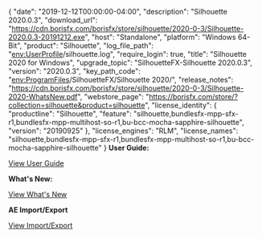 {
  "date": "2019-12-12T00:00:00-04:00",
  "description": "Silhouette 2020.0.3",
  "download_url": "https://cdn.borisfx.com/borisfx/store/silhouette/2020-0-3/Silhouette-2020.0.3-20191212.exe",
  "host": "Standalone",
  "platform": "Windows 64-Bit",
  "product": "Silhouette",
  "log_file_path": "<env:UserProfile>/silhouette.log",
  "require_login": true,
  "title": "Silhouette 2020 for Windows",
  "upgrade_topic": "SilhouetteFX-Silhouette 2020.0.3",
  "version": "2020.0.3",
  "key_path_code": "<env:ProgramFiles>/SilhouetteFX/Silhouette 2020/",
  "release_notes": "https://cdn.borisfx.com/borisfx/store/silhouette/2020-0-3/Silhouette-2020-WhatsNew.pdf",
  "webstore_page": "https://borisfx.com/store/?collection=silhouette&product=silhouette",
  "license_identity": {
    "productline": "Silhouette",
    "feature": "silhouette,bundlesfx-mpp-sfx-r1,bundlesfx-mpp-multihost-so-r1,bu-bcc-mocha-sapphire-silhouette",
    "version": "20190925"
  },
  "license_engines": "RLM",
  "license_names": "silhouette,bundlesfx-mpp-sfx-r1,bundlesfx-mpp-multihost-so-r1,bu-bcc-mocha-sapphire-silhouette"
}
**User Guide:**

<a href="https://cdn.borisfx.com/borisfx/store/silhouette/2020-0-3/Silhouette-2020-UserGuide.pdf" target="_blank">View User Guide</a>

**What's New:**

<a href="https://cdn.borisfx.com/borisfx/store/silhouette/2020-0-3/Silhouette-2020-WhatsNew.pdf" target="_blank">View What's New</a>


**AE Import/Export**

<a href="https://cdn.borisfx.com/borisfx/store/silhouette-2020/Silhouette-2020-import-export.pdf" target="_blank">View Import/Export</a>
